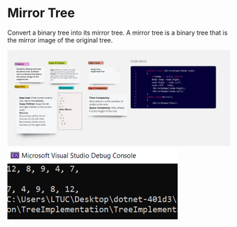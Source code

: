 # Mirror Tree

Convert a binary tree into its mirror tree. A mirror tree is a binary tree that is the mirror image of the original tree.

![Whiteboard](./Whiteboard.PNG)
![Output](./Output.PNG)
